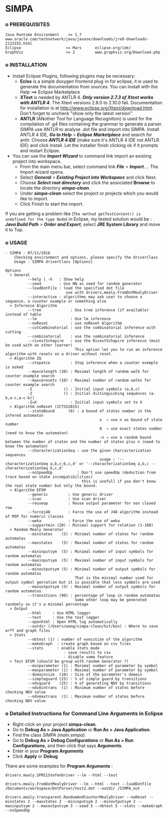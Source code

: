 # SIMPA

### o PREREQUISITES

	Java Runtime Environment	>= 1.7 		 www.oracle.com/technetwork/java/javase/downloads/jre8-downloads-2133155.html
	Eclipse 				   >= Mars      eclipse.org/ide/
	GraphViz				   >= 2	  	    www.graphviz.org/Download.php
### o INSTALLATION

- Install Eclipse Plugins, following plugins may be necessary:
  - **Eclox** is a simple doxygen frontend plug-in for eclipse, it is used to generate the documentation from sources. You can install with the Help ==> Eclipse Marketplace
  - **XText** is needed by ANTLR 4. ***Only version 2.7.3 of Xtext works with ANTLR 4***. The Xtext versions 2.8.0 to 2.10.0 fail. Documentation for installation is at http://www.eclipse.org/Xtext/download.html. Don't forget to uncheck "show only the latest version".
  - **ANTLR** (ANother Tool for Language Recognition) is used for the compilation of .g4 files containing the grammar to generate a parser. SIMPA use ANTLR to analyse .dot file and import into SIMPA. Install ANTLR 4 IDE, ***Go to Help*** > ***Eclipse Marketplace*** and search for antlr. Choose ***ANTLR 4 IDE*** (make sure it's ANTLR 4 IDE not ANTLR IDE) and click Install. Let the installer finish clicking ok if it prompts and restart Eclipse.
- You can use the ***Import Wizard*** to  command link import an existing project into workspace.
  - From the main menu bar, select  command link ***File*** > ***Import***.... The Import wizard opens.
  - Select ***General*** > ***Existing Project into Workspace*** and click Next.
  - Choose ***Select root directory***  and click the associated **Browse** to locate the directory ***simpa-clean***.
  - Under ***simpa-clean*** select the project or projects which you would like to import.
  - Click Finish to start the import.


If you are getting a problem like (`The method getTextContent() is undefined for the type Node`) in Eclipse, my tested solution would be : ***Java Build Path*** > ***Order and Export***, select **JRE System Library** and move it to Top.

### o USAGE

	- SIMPA - 07/11/2016
		Checking environment and options, please specify the driverClass
		Usage : SIMPA driverClass [Options]
	
	Options
	  > General
	          --help | -h   : Show help
	          --seed        : Use NN as seed for random generator
	          --loadDotFile : load the specified dot file
	                           use with drivers.mealy.FromDotMealyDriver
	          --interactive : algorithms may ask user to choose a sequence, a counter example or something else
	  > Inference Algorithm
	          --tree             : Use tree inference (if available) instead of table
	          --lm               : Use lm inference
	          --noReset          : use noReset Algorithm
	          --cutCombinatorial : use the combinatorial inference with cutting
	          --combinatorial    : use the combinatorial inference
	          --rivestSchapire   : use the RivestSchapire inference (must be used with an other learner)
	                               This option let you to run an inference algorithm with resets on a driver without reset.
	  > Algorithm ZQ
	          --stopatce         : Stop inference when a counter exemple is asked
	          --maxcelength (20) : Maximal length of random walk for counter example search
	          --maxceresets (10) : Maximal number of random walks for counter example search
	          -I              () : Initial input symbols (a,b,c)
	          -Z              () : Initial distinguishing sequences (a-b,a-c,a-c-b))
	          -I=X               : Initial input symbols set to X
	  > Algorithm noReset (ICTSS2015)
	          --stateBound      (0) : a bound of states number in the infered automaton
	                                          n  → use n as bound of state number
	                                          0  → use exact states number (need to know the automaton)
	                                          -n → use a random bound between the number of states and the number of states plus n (need to know the automaton)
	          --characterizationSeq : use the given charcacterization sequences
	                                          usage : '--characterizationSeq a,b,c;b,c,d' or '--characterizationSeq a,b,c --characterizationSeq b,c,d'
	          --noSpeedUp           : Don't use speedUp (deduction from trace based on state incompatibilities)
	                                  this is usefull if you don't know the real state number but only the bound.
	  > Algorithm EFSM
	          --generic         : Use generic driver
	          --scan            : Use scan driver
	          --reuseop         : Reuse output parameter for non closed row
	          --forcej48        : Force the use of J48 algorithm instead of M5P for numeric classes
	          --weka            : Force the use of weka
	          --supportmin (20) : Minimal support for relation (1-100)
	  > Random Mealy Generator
	          --minstates    (5) : Minimal number of states for random automatas
	          --maxstates    (5) : Maximal number of states for random automatas
	          --mininputsym  (5) : Minimal number of input symbols for random automatas
	          --maxinputsym  (5) : Maximal number of input symbols for random automatas
	          --minoutputsym (5) : Minimal number of output symbols for random automatas
	                               That is the minimal number used for output symbol genration but it is possible that less symbols are used
	          --maxoutputsym (5) : Maximal number of output symbols for random automatas
	          --transitions (90) : percentage of loop in random automatas
	                               Some other loop may be generated randomly so it's a minimal percentage
	  > Output
	          --html     : Use HTML logger
	          --text     : Use the text logger
	          --openhtml : Open HTML log automatically
	          --outdir (/Users/wang/simpa-clean/hit/bin) : Where to save arff and graph files
	  > Stats
	          --nbtest (1) : number of execution of the algorithm
	          --makeGraph  : create graph based on csv files
	          --stats      : enable stats mode
	                          - save results to csv
	                          - disable some feature
	  > Test EFSM (should be group with random Generator ?)
	          --minparameter (1) : Minimal number of parameter by symbol
	          --maxparameter (1) : Maximal number of parameter by symbol
	          --domainsize  (10) : Size of the parameter's domain
	          --simpleguard (25) : % of simple guard by transitions
	          --ndvguard    (25) : % of generating NDV by transitions
	          --ndvmintrans  (1) : Minimum number of states before checking NDV value
	          --ndvmaxtrans  (1) : Maximum number of states before checking NDV value


### o Detailed Instructions for Command Line Arguments in Eclipse

- Right-click on your project **simpa-clean**.
- Go to **Debug As > Java Application** or **Run As > Java Application**.
- Find the class *SIMPA (main.simpa)*.
- Go to **Debug As > Debug Configurations** or **Run As > Run Configurations**, and then click that says **Arguments**.
- Enter in your **Program Arguments**
- Click **Apply** or **Debug**

There are some examples for **Program Arguments** :

	drivers.mealy.SFM11StefenDriver --lm --html --text

	drivers.mealy.FromDotMealyDriver --lm --html --text --loadDotFile /Documents/workspace/DotParser/test2.dot --outdir /SIMPA_out

	drivers.mealy.transparent.RandomAndCounterMealyDriver --noReset --minstates 2 --maxstates 2 --mininputsym 2 --minoutputsym 2 --maxinputsym 2 --maxoutputsym 3 --seed 5 --nbtest 5 --stats --makeGraph --noSpeedUp